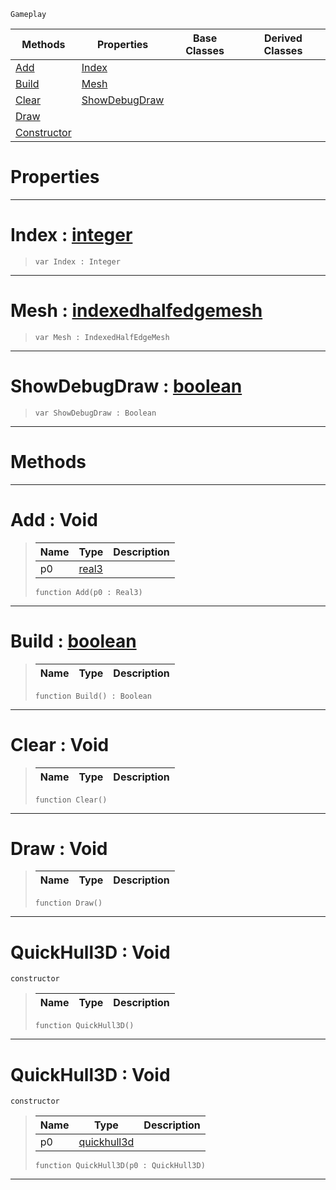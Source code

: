  `Gameplay`

|Methods|Properties|Base Classes|Derived Classes|
|---|---|---|---|
|[ Add](https://github.com/PlasmaEngine/PlasmaDocs/blob/master/code_reference/class_reference/quickhull3d.markdown#add-void)|[ Index](https://github.com/PlasmaEngine/PlasmaDocs/blob/master/code_reference/class_reference/quickhull3d.markdown#index-plasma-engine-docume)| | |
|[ Build](https://github.com/PlasmaEngine/PlasmaDocs/blob/master/code_reference/class_reference/quickhull3d.markdown#build-plasma-engine-docume)|[ Mesh](https://github.com/PlasmaEngine/PlasmaDocs/blob/master/code_reference/class_reference/quickhull3d.markdown#mesh-plasma-engine-documen)| | |
|[ Clear](https://github.com/PlasmaEngine/PlasmaDocs/blob/master/code_reference/class_reference/quickhull3d.markdown#clear-void)|[ ShowDebugDraw](https://github.com/PlasmaEngine/PlasmaDocs/blob/master/code_reference/class_reference/quickhull3d.markdown#showdebugdraw-plasma-engin)| | |
|[ Draw](https://github.com/PlasmaEngine/PlasmaDocs/blob/master/code_reference/class_reference/quickhull3d.markdown#draw-void)| | | |
|[ Constructor](https://github.com/PlasmaEngine/PlasmaDocs/blob/master/code_reference/class_reference/quickhull3d.markdown#quickhull3d-void)| | | |


 #  Properties


---  
 #  Index : [integer](https://github.com/PlasmaEngine/PlasmaDocs/blob/master/code_reference/lightning_base_types/integer.markdown)

> 
> ``` lang=cpp, name=Lightning
> var Index : Integer


---  
 #  Mesh : [indexedhalfedgemesh](https://github.com/PlasmaEngine/PlasmaDocs/blob/master/code_reference/class_reference/indexedhalfedgemesh.markdown)

> 
> ``` lang=cpp, name=Lightning
> var Mesh : IndexedHalfEdgeMesh


---  
 #  ShowDebugDraw : [boolean](https://github.com/PlasmaEngine/PlasmaDocs/blob/master/code_reference/lightning_base_types/boolean.markdown)

> 
> ``` lang=cpp, name=Lightning
> var ShowDebugDraw : Boolean


---  
 #  Methods


---  
 #  Add : Void

> 
> |Name|Type|Description|
> |---|---|---|
> |p0|[real3](https://github.com/PlasmaEngine/PlasmaDocs/blob/master/code_reference/lightning_base_types/real3.markdown)| |
> ``` lang=cpp, name=Lightning
> function Add(p0 : Real3)
> ``` 


---  
 #  Build : [boolean](https://github.com/PlasmaEngine/PlasmaDocs/blob/master/code_reference/lightning_base_types/boolean.markdown)

> 
> |Name|Type|Description|
> |---|---|---|
> ``` lang=cpp, name=Lightning
> function Build() : Boolean
> ``` 


---  
 #  Clear : Void

> 
> |Name|Type|Description|
> |---|---|---|
> ``` lang=cpp, name=Lightning
> function Clear()
> ``` 


---  
 #  Draw : Void

> 
> |Name|Type|Description|
> |---|---|---|
> ``` lang=cpp, name=Lightning
> function Draw()
> ``` 


---  
 #  QuickHull3D : Void

 `constructor`

> 
> |Name|Type|Description|
> |---|---|---|
> ``` lang=cpp, name=Lightning
> function QuickHull3D()
> ``` 


---  
 #  QuickHull3D : Void

 `constructor`

> 
> |Name|Type|Description|
> |---|---|---|
> |p0|[quickhull3d](https://github.com/PlasmaEngine/PlasmaDocs/blob/master/code_reference/class_reference/quickhull3d.markdown)| |
> ``` lang=cpp, name=Lightning
> function QuickHull3D(p0 : QuickHull3D)
> ``` 


---  
 

 